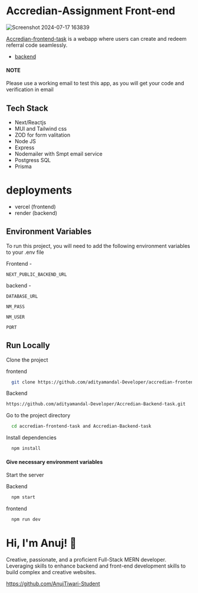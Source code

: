 # Accredian-Assignment Front-end

![Screenshot 2024-07-17 163839](https://github.com/user-attachments/assets/1535399f-a46d-4ab2-92b4-8dddddce74ac)

[Accredian-frontend-task](https://accredian-frontend-task-omega-five.vercel.app/) is a webapp where users can create and redeem referral code seamlessly.

- [backend](https://github.com/AnujTiwari-Student/Accredian-Backend-task) 

#### NOTE
Please use a working email to test this app, as you will get your code and verification in email
## Tech Stack

- Next/Reactjs
- MUI and Tailwind css
- ZOD for form valitation  
- Node JS
- Express
- Nodemailer with Smpt email service 
- Postgress SQL 
- Prisma

# deployments

- vercel (frontend)
- render (backend)



## Environment Variables

To run this project, you will need to add the following environment variables to your .env file

Frontend - 

`NEXT_PUBLIC_BACKEND_URL`

backend - 

`DATABASE_URL`

`NM_PASS`

`NM_USER`

`PORT`


## Run Locally

Clone the project

frontend
```bash
  git clone https://github.com/adityamandal-Developer/accredian-frontend-task.git
```
Backend
```bash
https://github.com/adityamandal-Developer/Accredian-Backend-task.git
```

Go to the project directory

```bash
  cd accredian-frontend-task and Accredian-Backend-task
```

Install dependencies

```bash
  npm install
```
#### Give necessary environment variables



Start the server

Backend
```bash
  npm start
```
frontend
```bash
  npm run dev
```
# Hi, I'm Anuj! 👋

Creative, passionate, and a proficient Full-Stack MERN developer. Leveraging skills to enhance backend and front-end development skills to build complex and creative websites.

https://github.com/AnujTiwari-Student
